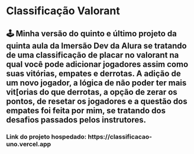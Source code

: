﻿<h1> Classificação Valorant </h1>

<h2> 🕹️ Minha versão do quinto e último projeto da quinta aula da Imersão Dev da Alura se tratando de uma classificação de placar no valorant na qual você pode adicionar jogadores assim como suas vitórias, empates e derrotas. A adição de um novo jogador, a lógica de não poder ter mais vit[orias do que derrotas, a opção de zerar os pontos, de resetar os jogadores e a questão dos empates foi feita por mim, se tratando dos desafios passados pelos instrutores. </h2>

<h3> Link do projeto hospedado: https://classificacao-uno.vercel.app </h3>
